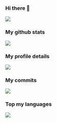 ### Hi there 👋
<img align="center" src="https://komarev.com/ghpvc/?username=nuitfsdev&style=plastic" />  

### My github stats 
<img align="center" src="https://github-readme-stats.vercel.app/api?username=nuitfsdev&show_icons=true&theme=radical" /> 

### My profile details 
 <img align="center" src="https://github-profile-summary-cards.vercel.app/api/cards/profile-details?username=nuitfsdev&theme=2077" />
 
### My commits 
 <img align="center" src="http://github-profile-summary-cards.vercel.app/api/cards/productive-time?username=nuitfsdev&theme=2077&utcOffset=8" />
 
### Top my languages 
  <img align="center" src="https://github-readme-stats.vercel.app/api/top-langs/?username=nuitfsdev&layout=compact&them=radical" />
  

  
  <!--**nuitfsdev/nuitfsdev** is a ✨ _special_ ✨ repository because its `README.md` (this file) appears on your GitHub profile.

Here are some ideas to get you started:

- 🔭 I’m currently working on ...
- 🌱 I’m currently learning ...
- 👯 I’m looking to collaborate on ...
- 🤔 I’m looking for help with ...
- 💬 Ask me about ...
- 📫 How to reach me: ...
- 😄 Pronouns: ...
- ⚡ Fun fact: ...
-->



